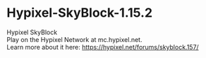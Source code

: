# Hypixel-SkyBlock-1.15.2
Hypixel SkyBlock  
Play on the Hypixel Network at mc.hypixel.net.  
Learn more about it here: https://hypixel.net/forums/skyblock.157/
